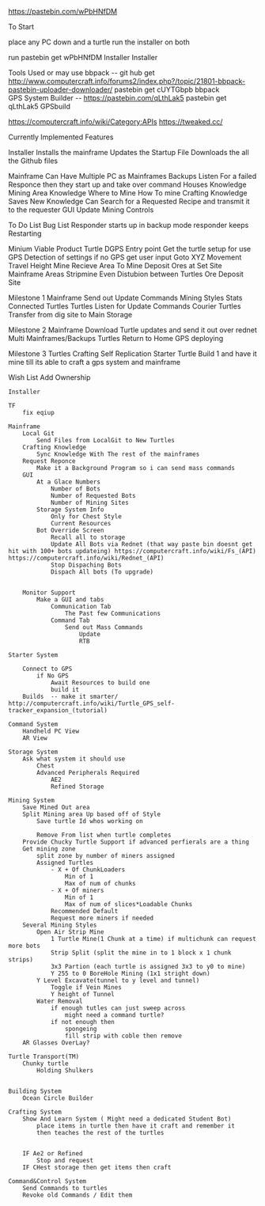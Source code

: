 https://pastebin.com/wPbHNfDM

To Start

place any PC down 
and a turtle
run the installer on both

run
    pastebin get wPbHNfDM Installer
    Installer


Tools Used or may use
bbpack -- git hub get http://www.computercraft.info/forums2/index.php?/topic/21801-bbpack-pastebin-uploader-downloader/
    pastebin get cUYTGbpb bbpack        
GPS System Builder --   https://pastebin.com/qLthLak5
    pastebin get qLthLak5 GPSbuild

https://computercraft.info/wiki/Category:APIs
https://tweaked.cc/

Currently Implemented Features

Installer
    Installs the mainframe
    Updates the Startup File
    Downloads the all the Github files

Mainframe
    Can Have Multiple PC as Mainframes
        Backups Listen For a failed Responce then they start up and take over command
    Houses Knowledge
        Mining Area Knowledge
            Where to Mine
            How To mine 
        Crafting Knowledge
            Saves New Knowledge
            Can Search for a Requested Recipe and transmit it to the requester
    GUI
        Update
        Mining Controls
        


To Do List
Bug List
    Responder starts up in backup mode
    responder keeps Restarting



Minium Viable Product
    Turtle
        DGPS
            Entry point
                Get the turtle setup for use
                GPS Detection of settings
                if no GPS get user input
            Goto
                XYZ Movement
                Travel Height
        Mine
            Recieve Area To Mine
            Deposit Ores at Set Site
    Mainframe
        Areas
            Stripmine
                Even Distubion between Turtles
        Ore Deposit Site

Milestone 1
    Mainframe
        Send out Update Commands
        Mining Styles
        Stats
            Connected Turtles
    Turtles
        Listen for Update Commands
        Courier Turtles
            Transfer from dig site to Main Storage

Milestone 2
    Mainframe
        Download Turtle updates and send it out over rednet 
        Multi Mainframes/Backups
    Turtles
        Return to Home 
        GPS deploying

Milestone 3
    Turtles
        Crafting
            Self Replication
        Starter Turtle
            Build 1 and have it mine till its able to craft a gps system and mainframe





Wish List
    Add Ownership

    Installer

    TF
        fix eqiup

    Mainframe
        Local Git
            Send Files from LocalGit to New Turtles
        Crafting Knowledge
            Sync Knowledge With The rest of the mainframes
        Request Reponce
            Make it a Background Program so i can send mass commands
        GUI
            At a Glace Numbers
                Number of Bots
                Number of Requested Bots
                Number of Mining Sites
            Storage System Info
                Only for Chest Style 
                Current Resources
            Bot Override Screen
                Recall all to storage
                Update All Bots via Rednet (that way paste bin doesnt get hit with 100+ bots updateing) https://computercraft.info/wiki/Fs_(API) https://computercraft.info/wiki/Rednet_(API)
                Stop Dispaching Bots
                Dispach All bots (To upgrade)


        Monitor Support
            Make a GUI and tabs
                Communication Tab
                    The Past few Communications
                Command Tab
                    Send out Mass Commands
                        Update
                        RTB

    Starter System

        Connect to GPS
            if No GPS
                Await Resources to build one
                build it
        Builds  -- make it smarter/ http://computercraft.info/wiki/Turtle_GPS_self-tracker_expansion_(tutorial)

    Command System
        Handheld PC View
        AR View

    Storage System
        Ask what system it should use
            Chest
            Advanced Peripherals Required  
                AE2
                Refined Storage
                
    Mining System
        Save Mined Out area
        Split Mining area Up based off of Style
            Save turtle Id whos working on
            
            Remove From list when turtle completes
        Provide Chucky Turtle Support if advanced perfierals are a thing
        Get mining zone
            split zone by number of miners assigned
            Assigned Turtles
                - X + Of ChunkLoaders
                    Min of 1
                    Max of num of chunks
                - X + Of miners
                    Min of 1
                    Max of num of slices*Loadable Chunks
                Recommended Default
                Request more miners if needed
        Several Mining Styles
            Open Air Strip Mine
                1 Turtle Mine(1 Chunk at a time) if multichunk can request more bots
                Strip Split (split the mine in to 1 block x 1 chunk strips)
                3x3 Partion (each turtle is assigned 3x3 to y0 to mine)
                Y 255 to 0 BoreHole Mining (1x1 stright down)
            Y Level Excavate(tunnel to y level and tunnel)
                Toggle if Vein Mines
                Y height of Tunnel
            Water Removal
                if enough tutles can just sweep across
                    might need a command turtle?
                if not enough then
                    spongeing
                    fill strip with coble then remove 
        AR Glasses OverLay?

    Turtle Transport(TM)
        Chunky turtle
            Holding Shulkers
            

    Building System
        Ocean Circle Builder 

    Crafting System
        Show And Learn System ( Might need a dedicated Student Bot)
            place items in turtle then have it craft and remember it
            then teaches the rest of the turtles    
        
        
        IF Ae2 or Refined 
            Stop and request 
        IF CHest storage then get items then craft

    Command&Control System
        Send Commands to turtles
        Revoke old Commands / Edit them 


